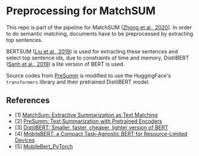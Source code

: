 # Preprocessing for MatchSUM

This repo is part of the pipeline for MatchSUM ([Zhong et al., 2020](https://github.com/maszhongming/MatchSum)). In order to do semantic matching, documents have to be preprocessed by extracting top sentences.

BERTSUM ([Liu et al., 2019](https://github.com/nlpyang/PreSumm)) is used for extracting these sentences and select top sentence ids, due to constraints of time and memory, DistilBERT ([Sanh et al., 2019](https://arxiv.org/abs/1910.01108)) a lite version of BERT is used.

Source codes from [PreSumm](https://github.com/nlpyang/PreSumm) is modified to use the HuggingFace's `transformers` library and their pretrained DistilBERT model. 

## References
- [1] [MatchSum: Extractive Summarization as Text Matching](https://github.com/maszhongming/MatchSum)
- [2] [PreSumm:  Text Summarization with Pretrained Encoders](https://github.com/nlpyang/PreSumm)
- [3] [DistilBERT: Smaller, faster, cheaper, lighter version of BERT](https://huggingface.co/transformers/model_doc/distilbert.html)
- [4] [MobileBERT: a Compact Task-Agnostic BERT for Resource-Limited Devices](https://github.com/google-research/google-research/tree/master/mobilebert)
- [5] [MobileBert_PyTorch](https://github.com/lonePatient/MobileBert_PyTorch)
